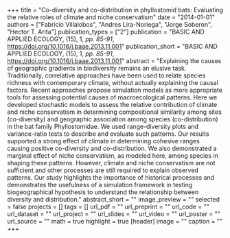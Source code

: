 +++
title = "Co-diversity and co-distribution in phyllostomid bats: Evaluating the
   relative roles of climate and niche conservatism"
date = "2014-01-01"
authors = ["Fabricio Villalobos", "Andres Lira-Noriega", "Jorge Soberon", "Hector T. Arita"]
publication_types = ["2"]
publication = "BASIC AND APPLIED ECOLOGY, (15), 1, _pp. 85-91_, https://doi.org/10.1016/j.baae.2013.11.001"
publication_short = "BASIC AND APPLIED ECOLOGY, (15), 1, _pp. 85-91_, https://doi.org/10.1016/j.baae.2013.11.001"
abstract = "Explaining the causes of geographic gradients in biodiversity remains an
   elusive task. Traditionally, correlative approaches have been used to
   relate species richness with contemporary climate, without actually
   explaining the causal factors. Recent approaches propose simulation
   models as more appropriate tools for assessing potential causes of
   macroecological patterns. Here we developed stochastic models to assess
   the relative contribution of climate and niche conservatism in
   determining compositional similarity among sites (co-diversity) and
   geographic association among species (co-distribution) in the bat family
   Phyllostomidae. We used range-diversity plots and variance-ratio tests
   to describe and evaluate such patterns. Our results supported a strong
   effect of climate in determining cohesive ranges causing positive
   co-diversity and co-distribution. We also demonstrated a marginal effect
   of niche conservatism, as modeled here, among species in shaping these
   patterns. However, climate and niche conservatism are not sufficient and
   other processes are still required to explain observed patterns. Our
   study highlights the importance of historical processes and demonstrates
   the usefulness of a simulation framework in testing biogeographical
   hypothesis to understand the relationship between diversity and
   distribution."
abstract_short = ""
image_preview = ""
selected = false
projects = []
tags = []
url_pdf = ""
url_preprint = ""
url_code = ""
url_dataset = ""
url_project = ""
url_slides = ""
url_video = ""
url_poster = ""
url_source = ""
math = true
highlight = true
[header]
image = ""
caption = ""
+++
